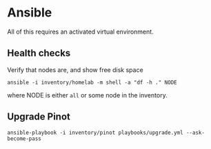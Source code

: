 # Ansible

All of this requires an activated virtual environment.

## Health checks

Verify that nodes are, and show free disk space

    ansible -i inventory/homelab -m shell -a "df -h ." NODE

where NODE is either `all` or some node in the inventory.


## Upgrade Pinot

    ansible-playbook -i inventory/pinot playbooks/upgrade.yml --ask-become-pass

